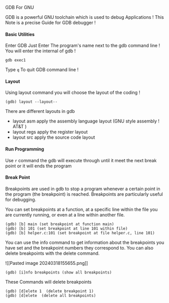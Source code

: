 
GDB For GNU


GDB is a powerful GNU toolchain which is used to debug Applications !
This Note is a precise Guide for GDB debugger !


#### Basic Utilities

Enter GDB
Just Enter The program's name next to the gdb command line ! You will enter the internal of gdb !
```shell
gdb exec1
```
Type `q` To quit GDB command line !


#### Layout

Using layout command you will choose the layout of the coding !
```
(gdb) layout --layout-- 
```

There are different layouts in gdb
- layout asm    apply the assembly language layout (GNU style assembly ! AT&T )
- layout regs    apply the register layout
- layout src      apply the source code layout


#### Run Programming

Use `r` command the gdb will execute through until it meet the next break point or it will ends the program 


#### Break Point

Breakpoints are used in gdb to stop a program whenever a certain point in the program (the breakpoint) is reached. Breakpoints are particularly useful for debugging. 


You can set breakpoints at a function, at a specific line within the file you are currently running, or even at a line within another file.
```shell
(gdb) [b] main (set breakpoint at function main)
(gdb) [b] 101 (set breakpoint at line 101 within file)
(gdb) [b] helper.c:101 (set breakpoint at file helper.c, line 101)  
```
You can use the info command to get information about the breakpoints you have set and the breakpoint numbers they correspond to. You can also delete breakpoints with the delete command.

![[Pasted image 20240318155655.png]]
```shell
(gdb) [i]nfo breakpoints (show all breakpoints)
```

These Commands will delete breakpoints
```
(gdb) [d]elete 1  (delete breakpoint 1)
(gdb) [d]elete  (delete all breakpoints)
```
